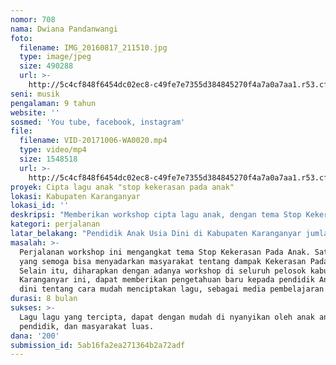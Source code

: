 ```yaml
---
nomor: 708
nama: Dwiana Pandanwangi
foto:
  filename: IMG_20160817_211510.jpg
  type: image/jpeg
  size: 490288
  url: >-
    http://5c4cf848f6454dc02ec8-c49fe7e7355d384845270f4a7a0a7aa1.r53.cf2.rackcdn.com/5afd0b67-a13c-4bed-9f15-65273a44caa8/IMG_20160817_211510.jpg
seni: musik
pengalaman: 9 tahun
website: ''
sosmed: 'You tube, facebook, instagram'
file:
  filename: VID-20171006-WA0020.mp4
  type: video/mp4
  size: 1548518
  url: >-
    http://5c4cf848f6454dc02ec8-c49fe7e7355d384845270f4a7a0a7aa1.r53.cf2.rackcdn.com/deddabae-0fca-44c9-b70a-a09efcef202a/VID-20171006-WA0020.mp4
proyek: Cipta lagu anak "stop kekerasan pada anak"
lokasi: Kabupaten Karanganyar
lokasi_id: ''
deskripsi: "Memberikan workshop cipta lagu anak, dengan tema Stop Kekerasan Pada Anak dengan peserta pendidik Anak Usia Dini di seluruh pelosok kabupaten Karanganyar. Workshop ini, dilakukan di 17 kecamatan. Peserta 20 orang pendidik anak usia dini di setiap kecamatan. Di setiap kecamatan akan dipilih 1 lagu anak, dan akan dikemas dalam sebuah album kompilasi dan akan disebarluaskan ke seluruh lembaga PAUD dan.sekolah dasar sebagai upaya penyadaran kepada masyarakat umum, khususnya di Kabupaten Karanganyar tentang kekerasan pada anak. Lagu lagu anak ini, akan dipentaskan saat perayaan hari anak nasional ataupun event event serupa. \r\nPendidik anak usia dini adalah orang orang yang berhubungan secara langsung dengan anak anak, dan mereka memerlukan pengetahuan tentang bagaimana cara menciptakan lagu, sebagai media pembelajaran mereka. Jadi, kiranya pengetahuan  ini akan sangat berguna bagi eksistensi mereka di dunia pendidikan. \r\n"
kategori: perjalanan
latar_belakang: "Pendidik Anak Usia Dini di Kabupaten Karanganyar jumlahnya mencapai kurang lebih 1400 orang. Ternyata, hanya sebagian kecil dari mereka yg memiliki atau setidaknya tahu cara menciptakan sebuah lagu anak. Mereka memerlukan suatu cara mudah untuk mencipta lagu anak, karena banyak pendidik yg tidak punya kemampuaan tersebut. Padahal, lagu anak menjadi salah satu media pembelajaran bagi PAUD yang disukai dan mudah dimengerti oleh anak. Selain itu, melihat tingkat kekerasan pada anak di Kabupaten Karanganyar cukup tinggi,membuat perhatian dan keprihatinan saya. Perlu adanya penyadaran yang tidak menggurui dan mungkin akan menyinggung pihak pihak tertentu, terhadap masalah ini. Dengan lagu, suatu masalah atau fenomena bisa disampaikan tanpa terkesan menggurui. \r\nPendidik anak usia dini, adalah orang yang dekat dengan anak dan orangtua,sehingga mereka bisa menyampaikan pesan dari lagu anak ini dalam pembelajaran di lembaga PAUD masing masing. \r\n "
masalah: >-
  Perjalanan workshop ini mengangkat tema Stop Kekerasan Pada Anak. Satu upaya
  yang semoga bisa menyadarkan masyarakat tentang dampak Kekerasan Pada Anak.
  Selain itu, diharapkan dengan adanya workshop di seluruh pelosok kabupaten
  Karanganyar ini, dapat memberikan pengetahuan baru kepada pendidik Anak Usia
  dini tentang cara mudah menciptakan lagu, sebagai media pembelajaran PAUD. 
durasi: 8 bulan
sukses: >-
  Lagu lagu yang tercipta, dapat dengan mudah di nyanyikan oleh anak anak,
  pendidik, dan masyarakat luas. 
dana: '200'
submission_id: 5ab16fa2ea271364b2a72adf
---
```

